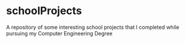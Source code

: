 # schoolProjects
A repository of some interesting school projects that I completed while pursuing my Computer Engineering Degree
